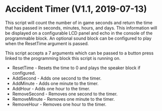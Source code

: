 # Accident Timer (V1.1, 2019-07-13)

This script will count the number of in game seconds and return the time that has passed in seconds, minutes, hours, and days. This information will be displayed on a configurable LCD panel and echo in the console of the programmable block. An optional sound block can be configured to play when the ResetTime argument is passed.

This script accepts a 7 arguments which can be passed to a button press linked to the programming block this script is running on.
- ResetTime - Resets the time to 0 and plays the speaker block if configured.
- AddSecond - Adds one second to the timer.
- AddMinute - Adds one minute to the timer.
- AddHour - Adds one hour to the timer.
- RemoveSecond - Removes one second to the timer.
- RemoveMinute - Removes one minute to the timer.
- RemoveHour - Removes one hour to the timer.
